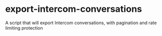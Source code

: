 # export-intercom-conversations
A script that will export Intercom conversations, with pagination and rate limiting protection
